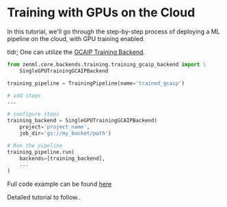 # Training with GPUs on the Cloud

In this tutorial, we'll go through the step-by-step process of deploying a ML pipeline on the cloud, with GPU training 
enabled.


tldr; One can utilize the [GCAIP Training Backend](../backends/training-backends.md).

```python
from zenml.core.backends.training.training_gcaip_backend import \
    SingleGPUTrainingGCAIPBackend

training_pipeline = TrainingPipeline(name='trained_gcaip')

# add steps
...

# configure steps
training_backend = SingleGPUTrainingGCAIPBackend(
    project='project_name',
    job_dir='gs://my_bucket/path')

# Run the pipeline
training_pipeline.run(
    backends=[training_backend],
    ...
)
```

Full code example can be found [here](https://github.com/maiot-io/zenml/blob/main/examples/gcp_gpu_training/)

Detailed tutorial to follow..

